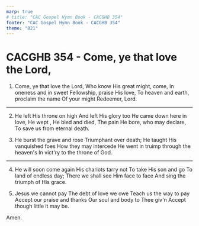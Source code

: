 ```yaml
---
marp: true
# title: "CAC Gospel Hymn Book - CACGHB 354"
footer: "CAC Gospel Hymn Book - CACGHB 354"
theme: "821"
---
```


<style>
    :root {
        font-size: 2.1em;
    }

    section {
        display: flex;
        flex-direction: column;
        justify-content: space-evenly;
    }

    section ol{
        display: grid;
        grid-template-columns: auto auto;
        gap: 40px;
    }
</style>

# CACGHB 354 - Come, ye that love the Lord,


1. Come, ye that love the Lord,
	Who know His great might, come,
	In oneness and in sweet
	Fellowship, praise His love,
	To heaven and earth, proclaim the name
	Of your might Redeemer, Lord.

--- 

2. He left His throne on high
	And left His glory too
	He came down here in love,
	He wept , He bled and died,
	The pain He bore, who may declare,
	To save us from eternal death.

 

3. He burst the grave and rose
	Triumphant over death;
	He taught His vanquished foes
	How they may intercede
	He went in truimp through the heaven's
	In vict'ry to the throne of God.

--- 

4. He will soon come again
	His chariots tarry not
	To take His son and go
	To land of endless day;
	There we shall see Him face to face
	And sing the triumph of His grace.



5. Jesus we cannot pay
	The debt of love we owe
	Teach us the way to pay
	Accept our praise and thanks
	Our soul and body to Thee giv'n
	Accept though little it may be.

Amen.
